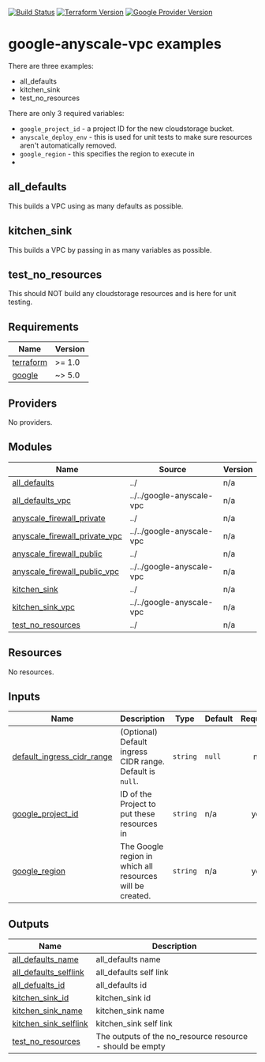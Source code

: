 [![Build Status][badge-build]][build-status]
[![Terraform Version][badge-terraform]](https://github.com/hashicorp/terraform/releases)
[![Google Provider Version][badge-tf-google]](https://github.com/terraform-providers/terraform-provider-google/releases)
# google-anyscale-vpc examples

There are three examples:
- all_defaults
- kitchen_sink
- test_no_resources

There are only 3 required variables:
- `google_project_id` - a project ID for the new cloudstorage bucket.
- `anyscale_deploy_env` - this is used for unit tests to make sure resources aren't automatically removed.
- `google_region` - this specifies the region to execute in
-
## all_defaults
This builds a VPC using as many defaults as possible.

## kitchen_sink
This builds a VPC by passing in as many variables as possible.

## test_no_resources
This should NOT build any cloudstorage resources and is here for unit testing.

<!-- BEGINNING OF PRE-COMMIT-TERRAFORM DOCS HOOK -->
## Requirements

| Name | Version |
|------|---------|
| <a name="requirement_terraform"></a> [terraform](#requirement\_terraform) | >= 1.0 |
| <a name="requirement_google"></a> [google](#requirement\_google) | ~> 5.0 |

## Providers

No providers.

## Modules

| Name | Source | Version |
|------|--------|---------|
| <a name="module_all_defaults"></a> [all\_defaults](#module\_all\_defaults) | ../ | n/a |
| <a name="module_all_defaults_vpc"></a> [all\_defaults\_vpc](#module\_all\_defaults\_vpc) | ../../google-anyscale-vpc | n/a |
| <a name="module_anyscale_firewall_private"></a> [anyscale\_firewall\_private](#module\_anyscale\_firewall\_private) | ../ | n/a |
| <a name="module_anyscale_firewall_private_vpc"></a> [anyscale\_firewall\_private\_vpc](#module\_anyscale\_firewall\_private\_vpc) | ../../google-anyscale-vpc | n/a |
| <a name="module_anyscale_firewall_public"></a> [anyscale\_firewall\_public](#module\_anyscale\_firewall\_public) | ../ | n/a |
| <a name="module_anyscale_firewall_public_vpc"></a> [anyscale\_firewall\_public\_vpc](#module\_anyscale\_firewall\_public\_vpc) | ../../google-anyscale-vpc | n/a |
| <a name="module_kitchen_sink"></a> [kitchen\_sink](#module\_kitchen\_sink) | ../ | n/a |
| <a name="module_kitchen_sink_vpc"></a> [kitchen\_sink\_vpc](#module\_kitchen\_sink\_vpc) | ../../google-anyscale-vpc | n/a |
| <a name="module_test_no_resources"></a> [test\_no\_resources](#module\_test\_no\_resources) | ../ | n/a |

## Resources

No resources.

## Inputs

| Name | Description | Type | Default | Required |
|------|-------------|------|---------|:--------:|
| <a name="input_default_ingress_cidr_range"></a> [default\_ingress\_cidr\_range](#input\_default\_ingress\_cidr\_range) | (Optional) Default ingress CIDR range. Default is `null`. | `string` | `null` | no |
| <a name="input_google_project_id"></a> [google\_project\_id](#input\_google\_project\_id) | ID of the Project to put these resources in | `string` | n/a | yes |
| <a name="input_google_region"></a> [google\_region](#input\_google\_region) | The Google region in which all resources will be created. | `string` | n/a | yes |

## Outputs

| Name | Description |
|------|-------------|
| <a name="output_all_defaults_name"></a> [all\_defaults\_name](#output\_all\_defaults\_name) | all\_defaults name |
| <a name="output_all_defaults_selflink"></a> [all\_defaults\_selflink](#output\_all\_defaults\_selflink) | all\_defaults self link |
| <a name="output_all_defualts_id"></a> [all\_defualts\_id](#output\_all\_defualts\_id) | all\_defaults id |
| <a name="output_kitchen_sink_id"></a> [kitchen\_sink\_id](#output\_kitchen\_sink\_id) | kitchen\_sink id |
| <a name="output_kitchen_sink_name"></a> [kitchen\_sink\_name](#output\_kitchen\_sink\_name) | kitchen\_sink name |
| <a name="output_kitchen_sink_selflink"></a> [kitchen\_sink\_selflink](#output\_kitchen\_sink\_selflink) | kitchen\_sink self link |
| <a name="output_test_no_resources"></a> [test\_no\_resources](#output\_test\_no\_resources) | The outputs of the no\_resource resource - should be empty |
<!-- END OF PRE-COMMIT-TERRAFORM DOCS HOOK -->

<!-- References -->
[Terraform]: https://www.terraform.io
[Issues]: https://github.com/anyscale/sa-terraform-google-cloudfoundation-modules/issues
[badge-build]: https://github.com/anyscale/sa-terraform-google-cloudfoundation-modules/workflows/CI/CD%20Pipeline/badge.svg
[badge-terraform]: https://img.shields.io/badge/terraform-1.x%20-623CE4.svg?logo=terraform
[badge-tf-google]: https://img.shields.io/badge/GCP-4.+-F8991D.svg?logo=terraform
[build-status]: https://github.com/anyscale/sa-terraform-google-cloudfoundation-modules/actions

